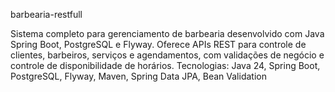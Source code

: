 barbearia-restfull

Sistema completo para gerenciamento de barbearia desenvolvido com Java Spring Boot, PostgreSQL e Flyway. Oferece APIs REST para controle de clientes, barbeiros, serviços e agendamentos, com validações de negócio e controle de disponibilidade de horários. Tecnologias: Java 24, Spring Boot, PostgreSQL, Flyway, Maven, Spring Data JPA, Bean Validation
